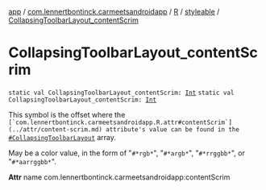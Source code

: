 [app](../../../index.md) / [com.lennertbontinck.carmeetsandroidapp](../../index.md) / [R](../index.md) / [styleable](index.md) / [CollapsingToolbarLayout_contentScrim](./-collapsing-toolbar-layout_content-scrim.md)

# CollapsingToolbarLayout_contentScrim

`static val CollapsingToolbarLayout_contentScrim: `[`Int`](https://kotlinlang.org/api/latest/jvm/stdlib/kotlin/-int/index.html)
`static val CollapsingToolbarLayout_contentScrim: `[`Int`](https://kotlinlang.org/api/latest/jvm/stdlib/kotlin/-int/index.html)

This symbol is the offset where the ``[`com.lennertbontinck.carmeetsandroidapp.R.attr#contentScrim`](../attr/content-scrim.md) attribute's value can be found in the ``[`#CollapsingToolbarLayout`](-collapsing-toolbar-layout.md) array.

May be a color value, in the form of "`#*rgb*`", "`#*argb*`", "`#*rrggbb*`", or "`#*aarrggbb*`".

**Attr**
name com.lennertbontinck.carmeetsandroidapp:contentScrim

